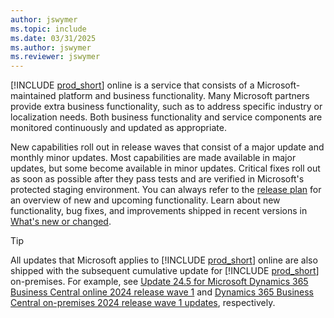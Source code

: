 ```yaml
---
author: jswymer
ms.topic: include
ms.date: 03/31/2025
ms.author: jswymer
ms.reviewer: jswymer
---
```

[!INCLUDE [prod_short](prod_short.md)] online is a service that consists of a Microsoft-maintained platform and business functionality. Many Microsoft partners provide extra business functionality, such as to address specific industry or localization needs. Both business functionality and service components are monitored continuously and updated as appropriate.  

New capabilities roll out in release waves that consist of a major update and monthly minor updates. Most capabilities are made available in major updates, but some become available in minor updates. Critical fixes roll out as soon as possible after they pass tests and are verified in Microsoft's protected staging environment. You can always refer to the [release plan](/dynamics365/release-plans/) for an overview of new and upcoming functionality. Learn about new functionality, bug fixes, and improvements shipped in recent versions in [What's new or changed](../whatsnew/overview.md).  

> [!TIP]
> All updates that Microsoft applies to [!INCLUDE [prod_short](prod_short.md)] online are also shipped with the subsequent cumulative update for [!INCLUDE [prod_short](prod_short.md)] on-premises. For example, see [Update 24.5 for Microsoft Dynamics 365 Business Central online 2024 release wave 1](../whatsnew/whatsnew-update-24-5.md) and [Dynamics 365 Business Central on-premises 2024 release wave 1 updates](../deployment/update-versions-24.md), respectively.
